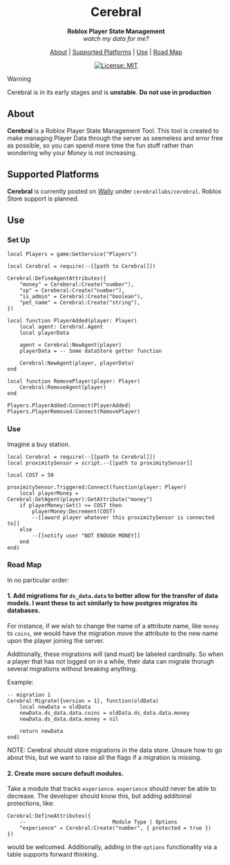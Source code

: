 <div align="center">

# Cerebral
**Roblox Player State Management**\
*watch my data for me?*

[About](#about) |
[Supported Platforms](#supported-platforms) |
[Use](#use) | 
[Road Map](#road-map)

[![License: MIT](https://img.shields.io/badge/License-MIT-yellow.svg)](https://opensource.org/licenses/MIT)

</div>

> [!WARNING]
> Cerebral is in its early stages and is **unstable**. **Do not use in production**

## About
**Cerebral** is a Roblox Player State Management Tool. This tool is created to make managing Player Data through the server as seemeless and error free as possible, so you can spend more time the fun stuff rather than wondering why your *Money* is not increasing.

## Supported Platforms
**Cerebral** is currently posted on [Wally](www.wally.run) under `cerebrallabs/cerebral`. Roblox Store support is planned.

## Use
### Set Up
```luau
local Players = game:GetService("Players")

local Cerebral = require(--[[path to Cerebral]])

Cerebral:DefineAgentAttributes({
    "money" = Cereberal:Create("number"),
    "xp" = Cereberal:Create("number"),
    "is_admin" = Cerebral:Create("boolean"),
    "pet_name" = Cerebral:Create("string"),
})

local function PlayerAdded(player: Player)
    local agent: Cerebral.Agent
    local playerData

    agent = Cerebral:NewAgent(player)
    playerData = -- Some dataStore getter function

    Cerebral:NewAgent(player, playerData)
end

local function RemovePlayer(player: Player)
    Cerebral:RemoveAgent(player)
end

Players.PlayerAdded:Connect(PlayerAdded)
Players.PlayerRemoved:Connect(RemovePlayer)
```

### Use
Imagine a buy station.
```luau
local Cerebral = require(--[[path to Cerebral]])
local proximitySensor = script.--[[path to proximitySensor]]

local COST = 50

proximitySensor.Triggered:Connect(function(player: Player)
    local playerMoney = Cerebral:GetAgent(player):GetAttribute("money")
    if playerMoney:Get() >= COST then
        playerMoney:Decrement(COST)
        --[[award player whatever this proximitySensor is connected to]]
    else
        --[[notify user "NOT ENOUGH MONEY]]
    end
end)
```

### Road Map
In no particular order:

#### 1. Add migrations for `ds_data.data` to better allow for the transfer of data models. I want these to act similarly to how postgres migrates its databases. 

For instance, if we wish to change the name of a attribute name, like `money` to `coins`, we would have the migration move the attribute to the new name upon the player joining the server. 

Additionally, these migrations will (and must) be labeled cardinally. So when a player that has not logged on in a while, their data can migrate thorugh several migrations without breaking anything.

Example:
```luau
-- migration 1
Cerebral:Migrate({version = 1}, function(oldData)
    local newData = oldData
    newData.ds_data.data.coins = oldData.ds_data.data.money
    newData.ds_data.data.money = nil

    return newData
end)
```

NOTE: Cerebral should store migrations in the data store. Unsure how to go about this, but we want to raise all the flags if a migration is missing. 

#### 2. Create more secure default modules.

Take a module that tracks `experience`. `experience` should never be able to decrease. The developer should know this, but adding additoinal protections, like:

```luau
Cerebral:DefineAttributes({ 
    --                            Module Type | Options
    "experience" = Cerebral:Create("number", { protected = true }) 
})
```

would be welcomed. Additionally, adding in the `options` functionality via a table supports forward thinking. 